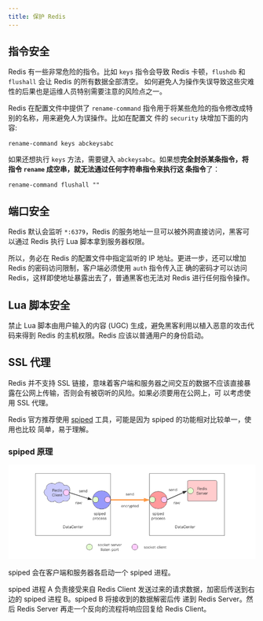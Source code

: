 ```yaml
---
title: 保护 Redis
---
```


## 指令安全

Redis 有一些非常危险的指令。比如 `keys` 指令会导致 Redis 卡顿，`flushdb` 和 `flushall` 会让 Redis 的所有数据全部清空。
如何避免人为操作失误导致这些灾难性的后果也是运维人员特别需要注意的风险点之一。

Redis 在配置文件中提供了 `rename-command` 指令用于将某些危险的指令修改成特别的名称，用来避免人为误操作。比如在配置文
件的 `security` 块增加下面的内容:

```
rename-command keys abckeysabc
```

如果还想执行 `keys` 方法，需要键入 `abckeysabc`。如果想**完全封杀某条指令，将指令 `rename` 成空串，就无法通过任何字符串指令来执行这
条指令**了：

```
rename-command flushall ""
```

## 端口安全

Redis 默认会监听 `*:6379`，Redis 的服务地址一旦可以被外网直接访问，黑客可以通过 Redis 执行 Lua 脚本拿到服务器权限。

所以，务必在 Redis 的配置文件中指定监听的 IP 地址。更进一步，还可以增加 Redis 的密码访问限制，客户端必须使用 `auth` 指令传入正
确的密码才可以访问 Redis，这样即使地址暴露出去了，普通黑客也无法对 Redis 进行任何指令操作。

## Lua 脚本安全

禁止 Lua 脚本由用户输入的内容 (UGC) 生成，避免黑客利用以植入恶意的攻击代码来得到 Redis 的主机权限。Redis 应该以普通用户的身份启动。

## SSL 代理

Redis 并不支持 SSL 链接，意味着客户端和服务器之间交互的数据不应该直接暴露在公网上传输，否则会有被窃听的风险。如果必须要用在公网上，可
以考虑使用 SSL 代理。

Redis 官方推荐使用 [spiped](http://www.tarsnap.com/spiped.html) 工具，可能是因为 spiped 的功能相对比较单一，使用也比较
简单，易于理解。

### spiped 原理

![](../../../images/spiped.jpg)

spiped 会在客户端和服务器各启动一个 spiped 进程。

spiped 进程 A 负责接受来自 Redis Client 发送过来的请求数据，加密后传送到右边的 spiped 进程 B。spiped B 将接收到的数据解密后传
递到 Redis Server。然后 Redis Server 再走一个反向的流程将响应回复给 Redis Client。
